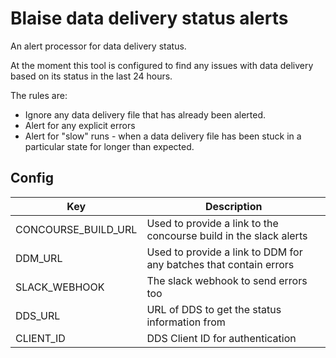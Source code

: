 # Blaise data delivery status alerts

An alert processor for data delivery status.

At the moment this tool is configured to find any issues with data delivery based on its status in the last 24 hours.

The rules are:

- Ignore any data delivery file that has already been alerted.
- Alert for any explicit errors
- Alert for "slow" runs - when a data delivery file has been stuck in a particular state for longer than expected.

## Config

| Key                 | Description                                                       |
|---------------------|-------------------------------------------------------------------|
| CONCOURSE_BUILD_URL | Used to provide a link to the concourse build in the slack alerts |
| DDM_URL             | Used to provide a link to DDM for any batches that contain errors |
| SLACK_WEBHOOK       | The slack webhook to send errors too                              |
| DDS_URL             | URL of DDS to get the status information from                     |
| CLIENT_ID           | DDS Client ID for authentication                                  |
